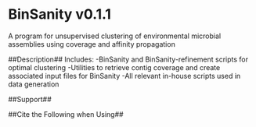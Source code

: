 # BinSanity v0.1.1

A program for unsupervised clustering of environmental microbial assemblies using coverage and affinity propagation 

##Description##
Includes:
-BinSanity and BinSanity-refinement scripts for optimal clustering
-Utilities to retrieve contig coverage and create associated input files for BinSanity
-All relevant in-house scripts used in data generation

##Support##

##Cite the Following when Using##


